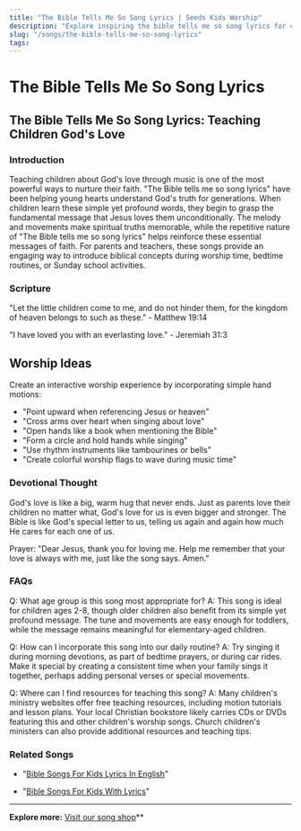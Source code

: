 ```yaml
---
title: "The Bible Tells Me So Song Lyrics | Seeds Kids Worship"
description: "Explore inspiring the bible tells me so song lyrics for children's worship and faith development. Biblical music resources for families and ministry."
slug: "/songs/the-bible-tells-me-so-song-lyrics"
tags:
---
```


# The Bible Tells Me So Song Lyrics

## The Bible Tells Me So Song Lyrics: Teaching Children God's Love

### Introduction
Teaching children about God's love through music is one of the most powerful ways to nurture their faith. "The Bible tells me so song lyrics" have been helping young hearts understand God's truth for generations. When children learn these simple yet profound words, they begin to grasp the fundamental message that Jesus loves them unconditionally. The melody and movements make spiritual truths memorable, while the repetitive nature of "The Bible tells me so song lyrics" helps reinforce these essential messages of faith. For parents and teachers, these songs provide an engaging way to introduce biblical concepts during worship time, bedtime routines, or Sunday school activities.

### Scripture
"Let the little children come to me, and do not hinder them, for the kingdom of heaven belongs to such as these." - Matthew 19:14

"I have loved you with an everlasting love." - Jeremiah 31:3

## Worship Ideas
Create an interactive worship experience by incorporating simple hand motions:
- "Point upward when referencing Jesus or heaven"
- "Cross arms over heart when singing about love"
- "Open hands like a book when mentioning the Bible"
- "Form a circle and hold hands while singing"
- "Use rhythm instruments like tambourines or bells"
- "Create colorful worship flags to wave during music time"

### Devotional Thought
God's love is like a big, warm hug that never ends. Just as parents love their children no matter what, God's love for us is even bigger and stronger. The Bible is like God's special letter to us, telling us again and again how much He cares for each one of us.

Prayer: "Dear Jesus, thank you for loving me. Help me remember that your love is always with me, just like the song says. Amen."

### FAQs

Q: What age group is this song most appropriate for?
A: This song is ideal for children ages 2-8, though older children also benefit from its simple yet profound message. The tune and movements are easy enough for toddlers, while the message remains meaningful for elementary-aged children.

Q: How can I incorporate this song into our daily routine?
A: Try singing it during morning devotions, as part of bedtime prayers, or during car rides. Make it special by creating a consistent time when your family sings it together, perhaps adding personal verses or special movements.

Q: Where can I find resources for teaching this song?
A: Many children's ministry websites offer free teaching resources, including motion tutorials and lesson plans. Your local Christian bookstore likely carries CDs or DVDs featuring this and other children's worship songs. Church children's ministers can also provide additional resources and teaching tips.

### Related Songs

- "[Bible Songs For Kids Lyrics In English](/songs/bible-songs-for-kids-lyrics-in-english/)"

- "[Bible Songs For Kids With Lyrics](/songs/bible-songs-for-kids-with-lyrics/)"

---

**Explore more:** [Visit our song shop](https://seedskidsworship.com/shop)**

<!-- Schema Markup -->
<script type="application/ld+json">
{
  "@context": "https://schema.org",
  "@type": "MusicRecording",
  "name": "The Bible Tells Me So Song Lyrics",
  "byArtist": {
    "@type": "MusicGroup",
    "name": "Seeds Kids Worship"
  },
  "isFamilyFriendly": true,
  "url": "https://seedskidsworship.com/songs/the-bible-tells-me-so-song-lyrics/"
}
</script>